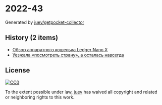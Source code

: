 # 2022-43

Generated by [juev/getpocket-collector](https://github.com/juev/getpocket-collector)

## History (2 items)

- [Обзор аппаратного кошелька Ledger Nano X](https://cryptonist.ru/blog/apparatnye-koshelki/obzor-ledger-nano-x)
- [Уезжала «посмотреть страну», а осталась навсегда](https://luxtoday.lu/interview-ru/uezzhala-posmotret-stranu-a-ostalas-navsegda)

## License

[![CC0](https://mirrors.creativecommons.org/presskit/buttons/88x31/svg/cc-zero.svg)](https://creativecommons.org/publicdomain/zero/1.0/)

To the extent possible under law, [juev](https://github.com/juev) has waived all copyright and related or neighboring rights to this work.
